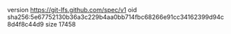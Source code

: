 version https://git-lfs.github.com/spec/v1
oid sha256:5e67752130b36a3c229b4aa0bb714fbc68266e91cc34162399d94c8d4f8c44d9
size 17458
